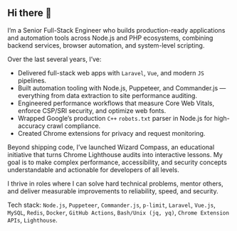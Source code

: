 ## Hi there 👋

I’m a Senior Full-Stack Engineer who builds production-ready applications and automation tools across Node.js and PHP ecosystems, combining backend services, browser automation, and system-level scripting.

Over the last several years, I’ve:
- Delivered full-stack web apps with `Laravel`, `Vue`, and modern `JS` pipelines.
- Built automation tooling with Node.js, Puppeteer, and Commander.js — everything from data extraction to site performance auditing.
- Engineered performance workflows that measure Core Web Vitals, enforce CSP/SRI security, and optimize web fonts.
- Wrapped Google’s production `C++` `robots.txt` parser in Node.js for high-accuracy crawl compliance.
- Created Chrome extensions for privacy and request monitoring.

Beyond shipping code, I’ve launched Wizard Compass, an educational initiative that turns Chrome Lighthouse audits into interactive lessons. My goal is to make complex performance, accessibility, and security concepts understandable and actionable for developers of all levels.

I thrive in roles where I can solve hard technical problems, mentor others, and deliver measurable improvements to reliability, speed, and security.

Tech stack: `Node.js`, `Puppeteer`, `Commander.js`, `p-limit`, `Laravel`, `Vue.js`, `MySQL`, `Redis`, `Docker`, `GitHub Actions`, `Bash/Unix (jq, yq)`, `Chrome Extension APIs`, `Lighthouse`.
